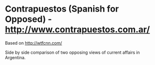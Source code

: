 # Contrapuestos (Spanish for Opposed) - http://www.contrapuestos.com.ar/

Based on http://wtfcnn.com/

Side by side comparison of two opposing views of current affairs in Argentina.